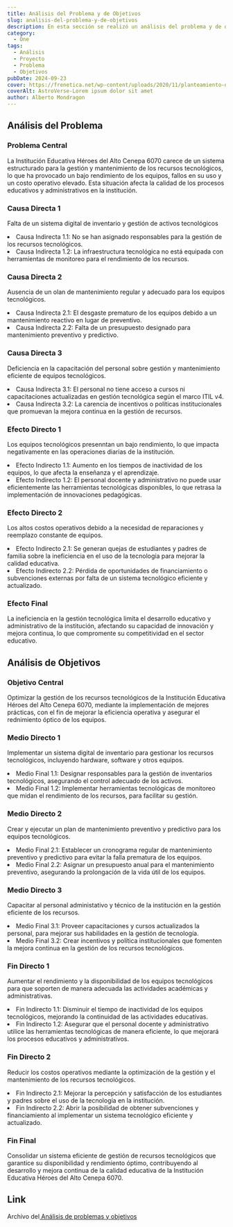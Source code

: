```yaml
---
title: Análisis del Problema y de Objetivos
slug: analisis-del-problema-y-de-objetivos
description: En esta sección se realizó un análisis del problema y de objetivos
category:
  - One
tags:
  - Análisis
  - Proyecto
  - Problema
  - Objetivos
pubDate: 2024-09-23
cover: https://frenetica.net/wp-content/uploads/2020/11/planteamiento-del-problema1.jpg
coverAlt: AstroVerse-Lorem ipsum dolor sit amet
author: Alberto Mondragon
---
```


## Análisis del Problema 

### Problema Central

La Institución Educativa Héroes del Alto Cenepa 6070 carece de un sistema estructurado para la gestión y mantenimiento de los recursos tecnológicos, lo que ha provocado un bajo rendimiento de los equipos, fallos en su uso y un costo operativo elevado. Esta situación afecta la calidad de los procesos educativos y administrativos en la institución.

### Causa Directa 1

Falta de un sistema digital de inventario y gestión de activos tecnológicos

<li>Causa Indirecta 1.1: No se han asignado responsables para la gestión de los recursos tecnológicos.</li>
<li>Causa Indirecta 1.2: La infraestructura tecnológica no está equipada con herramientas de monitoreo para el rendimiento de los recursos.</li>

### Causa Directa 2

Ausencia de un olan de mantenimiento regular y adecuado para los equipos tecnológicos.

<li>Causa Indirecta 2.1: El desgaste prematuro de los equipos debido a un mantenimiento reactivo en lugar de preventivo.</li>
<li>Causa Indirecta 2.2: Falta de un presupuesto designado para mantenimiento preventivo y predictivo.</li>

### Causa Directa 3

Deficiencia en la capacitación del personal sobre gestión y mantenimiento eficiente de equipos tecnológicos.

<li>Causa Indirecta 3.1: El personal no tiene acceso a cursos ni capacitaciones actualizadas en gestión tecnológica según el marco ITIL v4.</li>
<li>Causa Indirecta 3.2: La carencia de incentivos o políticas institucionales que promuevan la mejora continua en la gestión de recursos.</li>

### Efecto Directo 1

Los equipos tecnológicos presenntan un bajo rendimiento, lo que impacta negativamente en las operaciones diarias de la institución.

<li>Efecto Indirecto 1.1: Aumento en los tiempos de inactividad de los equipos, lo que afecta la enseñanza y el aprendizaje.</li>
<li>Efecto Indirecto 1.2: El personal docente y administrativo no puede usar eficientemente las herramientas tecnológicas disponibles, lo que retrasa la implementación de innovaciones pedagógicas.</li>

### Efecto Directo 2

Los altos costos operativos debido a la necesidad de reparaciones y reemplazo constante de equipos.

<li>Efecto Indirecto 2.1: Se generan quejas de estudiantes y padres de familia sobre la ineficiencia en el uso de la tecnología para mejorar la calidad educativa.</li>
<li>Efecto Indirecto 2.2: Pérdida de oportunidades de financiamiento o subvenciones externas por falta de un sistema tecnológico eficiente y actualizado.</li>

### Efecto Final

La ineficiencia en la gestión tecnológica limita el desarrollo educativo y administrativo de la institución, afectando su capacidad de innovación y mejora continua, lo que compromente su competitividad en el sector educativo.

## Análisis de Objetivos

### Objetivo Central

Optimizar la gestión de los recursos tecnológicos de la Institución Educativa Héroes del Alto Cenepa 6070, mediante la implementación de mejores prácticas, con el fin de mejorar la eficiencia operativa y asegurar el rednimiento óptico de los equipos.

### Medio Directo 1

Implementar un sistema digital de inventario para gestionar los recursos tecnológicos, incluyendo hardware, software y otros equipos.

<li>Medio Final 1.1: Designar responsables para la gestión de inventarios tecnológicos, asegurando el control adecuado de los activos.</li>
<li>Medio Final 1.2: Implementar herramientas tecnológicas de monitoreo que midan el rendimiento de los recursos, para facilitar su gestión.</li>

### Medio Directo 2

Crear y ejecutar un plan de mantenimiento preventivo y predictivo para los equipos tecnológicos.

<li>Medio Final 2.1: Establecer un cronograma regular de mantenimiento preventivo y predictivo para evitar la falla prematura de los equipos.</li>
<li>Medio Final 2.2: Asignar un presupuesto anual para el mantenimiento preventivo, asegurando la prolongación de la vida útil de los equipos.</li>

### Medio Directo 3

Capacitar al personal administativo y técnico de la institución en la gestión eficiente de los recursos.

<li>Medio Final 3.1: Proveer capacitaciones y cursos actualizados la personal, para mejorar sus habilidades en la gestión de tecnología.</li>
<li>Medio Final 3.2: Crear incentivos y política institucionales que fomenten la mejora continua en la gestión de los recursos tecnológicos.</li>

### Fin Directo 1

Aumentar el rendimiento y la disponibilidad de los equipos tecnológicos para que soporten de manera adecuada las actividades académicas y administrativas.

<li>Fin Indirecto 1.1: Disminuir el tiempo de inactividad de los equipos tecnológicos, mejorando la continuidad de las actividades educativas.</li>
<li>Fin Indirecto 1.2: Asegurar que el personal docente y administrativo utilice las herramientas tecnológicas de manera eficiente, lo que mejorará los procesos educativos y administrativos.</li>

### Fin Directo 2

Reducir los costos operativos mediante la optimización de la gestión y el mantenimiento de los recursos tecnológicos.

<li>Fin Indirecto 2.1: Mejorar la percepción y satisfacción de los estudiantes y padres sobre el uso de la tecnología en la institución.</li>
<li>Fin Indirecto 2.2: Abrir la posibilidad de obtener subvenciones y financiamiento al implementar un sistema tecnológico eficiente y actualizado.</li>

### Fin Final

Consolidar un sistema eficiente de gestión de recursos tecnológicos que garantice su disponibilidad y rendimiento óptimo, contribuyendo al desarrollo y mejora continua de la calidad educativa de la Institución Educativa Héroes del Alto Cenepa 6070.

## Link

<p>Archivo del<a href="https://docs.google.com/document/d/1-MvvnfWmDI1e1rTyKUspJuT8sSftoS6j/view?usp=sharing" target="_blank"> Análisis de problemas y objetivos</a></p>